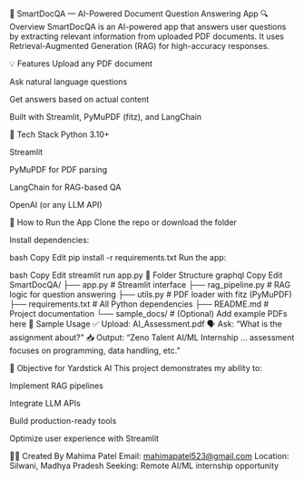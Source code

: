 





📄 SmartDocQA — AI-Powered Document Question Answering App
🔍 Overview
SmartDocQA is an AI-powered app that answers user questions by extracting relevant information from uploaded PDF documents. It uses Retrieval-Augmented Generation (RAG) for high-accuracy responses.

💡 Features
Upload any PDF document

Ask natural language questions

Get answers based on actual content

Built with Streamlit, PyMuPDF (fitz), and LangChain

🧠 Tech Stack
Python 3.10+

Streamlit

PyMuPDF for PDF parsing

LangChain for RAG-based QA

OpenAI (or any LLM API)

🚀 How to Run the App
Clone the repo or download the folder

Install dependencies:

bash
Copy
Edit
pip install -r requirements.txt
Run the app:

bash
Copy
Edit
streamlit run app.py
📁 Folder Structure
graphql
Copy
Edit
SmartDocQA/
├── app.py               # Streamlit interface
├── rag_pipeline.py      # RAG logic for question answering
├── utils.py             # PDF loader with fitz (PyMuPDF)
├── requirements.txt     # All Python dependencies
├── README.md            # Project documentation
└── sample_docs/         # (Optional) Add example PDFs here
📌 Sample Usage
✅ Upload: AI_Assessment.pdf
🗣 Ask: “What is the assignment about?”
📥 Output: “Zeno Talent AI/ML Internship … assessment focuses on programming, data handling, etc.”

🎯 Objective for Yardstick AI
This project demonstrates my ability to:

Implement RAG pipelines

Integrate LLM APIs

Build production-ready tools

Optimize user experience with Streamlit

🙋‍♀️ Created By
Mahima Patel
Email: mahimapatel523@gmail.com
Location: Silwani, Madhya Pradesh
Seeking: Remote AI/ML internship opportunity

